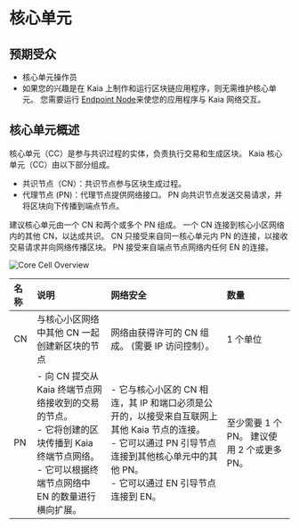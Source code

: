 # 核心单元

## 预期受众 <a id="intended-audience"></a>

- 核心单元操作员
- 如果您的兴趣是在 Kaia 上制作和运行区块链应用程序，则无需维护核心单元。 您需要运行 [Endpoint Node](.../endpoint-node/endpoint-node.md)来使您的应用程序与 Kaia 网络交互。

## 核心单元概述<a id="core-cell-overview"></a>

核心单元（CC）是参与共识过程的实体，负责执行交易和生成区块。
Kaia 核心单元（CC）由以下部分组成。

- 共识节点（CN）：共识节点参与区块生成过程。
- 代理节点 (PN)：代理节点提供网络接口。 PN 向共识节点发送交易请求，并将区块向下传播到端点节点。

建议核心单元由一个 CN 和两个或多个 PN 组成。
一个 CN 连接到核心小区网络内的其他 CN，以达成共识。
CN 只接受来自同一核心单元内 PN 的连接，以接收交易请求并向网络传播区块。
PN 接受来自端点节点网络内任何 EN 的连接。

![Core Cell Overview](/img/nodes/cn_set.png)

| 名称 | 说明                                                                                                | 网络安全                                                                                                                     | 数量                           |
| :- | :------------------------------------------------------------------------------------------------ | :----------------------------------------------------------------------------------------------------------------------- | :--------------------------- |
| CN | 与核心小区网络中其他 CN 一起创建新区块的节点                                                                          | 网络由获得许可的 CN 组成。 (需要 IP 访问控制）。                                                                         | 1 个单位                        |
| PN | - 向 CN 提交从 Kaia 终端节点网络接收到的交易的节点。 <br/>- 它将创建的区块传播到 Kaia 终端节点网络。 <br/>- 它可以根据终端节点网络中 EN 的数量进行横向扩展。 | - 它与核心小区的 CN 相连，其 IP 和端口必须是公开的，以接受来自互联网上其他 Kaia 节点的连接。 <br/>- 它可以通过 PN 引导节点连接到其他核心单元中的其他 PN。 <br/>- 它可以通过 EN 引导节点连接到 EN。 | 至少需要 1 个 PN。 建议使用 2 个或更多 PN。 |
